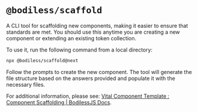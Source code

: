 # `@bodiless/scaffold`

A CLI tool for scaffolding new components, making it easier to ensure that standards are met. You
should use this anytime you are creating a new component or extending an existing token collection.

To use it, run the following command from a local directory:

```bash
npx @bodiless/scaffold@next
```

Follow the prompts to create the new component. The tool will generate the file structure based on
the answers provided and populate it with the necessary files.

For additional information, please see:
[Vital Component Template : Component Scaffolding | BodilessJS Docs](https://johnsonandjohnson.github.io/Bodiless-JS/#/VitalDesignSystem/Guides/ComponentTemplate?id=component-scaffolding).
